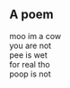 ## A poem

moo im a cow<br />
you are not<br />
pee is wet<br />
for real tho<br />
poop is not<br />
